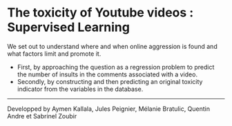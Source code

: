 # The toxicity of Youtube videos : Supervised Learning

We set out to	understand where and when online aggression is found and what factors limit and promote it.
* First, by approaching the question as a regression problem to predict the number of insults in the comments associated with a	
video.	 
* Secondly, by constructing and then predicting an original toxicity indicator from the	
variables in the database.

-------------------
Developped by Aymen Kallala, Jules Peignier, Mélanie Bratulic, Quentin Andre et Sabrinel Zoubir

